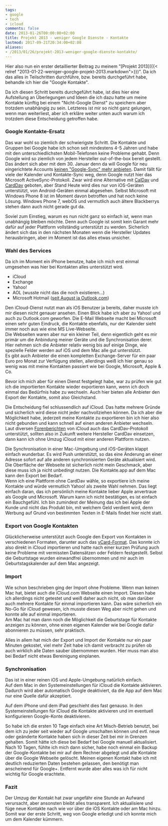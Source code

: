```yaml
---
tags:
- google
- tech
- icloud
comments: false
date: 2013-01-26T00:00:00+02:00
title: Projekt 2013 - weniger Google Dienste - Kontakte
lastmod: 2017-09-21T20:34:00+02:00
aliases:
- /2013/01/26/projekt-2013-weniger-google-dienste-kontakte/
---
```


Hier also nun ein erster detaillierter Beitrag zu meinem "[Projekt 2013]({{< relref "2013-01-22-weniger-google-projekt-2013.markdown">}})". Da ich das alles in Teilschritten durchführe, bzw. bereits durchgeführt habe, behandle ich hier die "Google Kontakte".

Da ich diesen Schritt bereits durchgeführt habe, ist dies hier eine Aufstellung an Überlegungen und Ideen die ich dazu hatte um meine Kontakte künftig bei einem "Nicht-Google Dienst" zu speichern aber trotzdem unabhängig zu sein. Letzteres ist mir so nicht ganz gelungen, wenn man weiterliest, aber ich erkläre weiter unten auch warum ich trotzdem diese Entscheidung getroffen habe.

### Google Kontakte-Ersatz
Das war wohl so ziemlich der schwierigste Schritt. Die Kontakte und Gruppen bei Google habe ich schon seit mindestens 4-5 Jahren und habe mit den unterschiedlichsten Mobil-Telefonen keine Probleme gehabt. Denn Google wird so ziemlich von jedem Hersteller out-of-the-box bereit gestellt.  
Das ändert sich aber mit dem 30. Januar denn da will Google für neu eingerichtete Accounts [keinen "Google-Sync" mehr anbieten](http://www.areamobile.de/news/23119-google-activesync-fuer-googlemail-wird-abgeschaltet). Damit fällt für viele der Kalender und Kontakte-Sync weg, denn Google nutzt hier das Microsoft ActiveSync-Protokoll. Zwar wird eine Alternative mit [CalDav](https://de.wikipedia.org/wiki/CalDAV) und [CardDav](https://de.wikipedia.org/wiki/CardDAV) geboten, aber Stand Heute wird dies nur von iOS-Geräten unterstützt, von Android-Geräten einmal abgesehen. Selbst Microsoft mit Windows Phone 8 ist im Moment davon betroffen und hat noch keine Lösung. Windows Phone 7, webOS und  vermutlich auch ältere Blackberrys stehen dann auch nicht gerade gut da.

Soviel zum Einstieg, warum es nun nicht ganz so einfach ist, wenn man unabhängig bleiben möchte. Denn auch Google ist somit kein Garant mehr dafür auf jeder Plattform vollständig unterstützt zu werden. Sicherlich ändert sich das in den nächsten Monaten wenn die Hersteller Updates herausbringen, aber im Moment ist das alles etwas unsicher.

### Wahl des Services
Da ich im Moment ein iPhone benutze, habe ich mich erst einmal umgesehen was hier bei Kontakten alles unterstützt wird.

* iCloud
* Exchange
* Yahoo!
* AOL (wusste nicht das die noch existieren...)
* Microsoft Hotmail ([seit August ja Outlook.com](http://www.heise.de/newsticker/meldung/Microsoft-erneuert-Webmail-Dienst-Aus-Hotmail-wird-Outlook-1656800.html "Microsoft erneuert Webmail-Dienst: Aus Hotmail wird Outlook | heise ..."))

Den iCloud-Dienst nutzt man als iOS Benutzer ja bereits, daher musste ich mir diesen nicht genauer ansehen. Einen Blick habe ich aber zu Yahoo! und auch zu Outlook.com geworfen. Die E-Mail Webseite macht bei Microsoft einen sehr guten Eindruck, die Kontakte ebenfalls, nur der Kalender sieht immer noch aus wie eine MS Live-Webseite.  
Die Webseiten waren aber nur ein kleiner Teil, denn eigentlich geht es mir primär um die Anbindung meiner Geräte und die Synchronisation derer.  
Hier nehmen sich die Anbieter relativ wenig bis auf einige Dinge, wie spezielle Felder werden auf iOS und dem Mac alle gut unterstützt.  
Es gibt auch Anbieter die einen kompletten Exchange-Server für ein paar Euro pro Monat zur Verfügung stellen, allerdings weiß ich hier genau so wenig was mit meine Kontakten passiert wie bei Google, Microsoft, Apple & Co.

Bevor ich mich aber für einen Dienst festgelegt habe, war zu prüfen wie gut ich die importierten Kontakte wieder exportieren kann, wenn ich doch einmal das Bedürfnis habe zu wechseln. Auch hier bieten alle Anbieter den Export der Kontakte, somit also Gleichstand.

Die Entscheidung fiel schlussendlich auf iCloud. Das hatte mehrere Gründe und sicherlich wird diese nicht jeder nachvollziehen können. Da ich aber die Möglichkeit habe, jederzeit meine Kontakte zu exportieren bin ich hier also nicht gebunden und kann schnell auf einen anderen Anbieter wechseln.  
Laut diversen [Forenberichten](http://www.mactechnews.de/forum/thread/Wie-ICloud-Kalender-auch-iOS-4-Usern-zur-Verfugung-stellen-302859.html "Wie ICloud Kalender auch iOS 4 Usern zur Verfügung stellen ...") von iCloud auch das CardDav-Protokoll unterstützt, sollten also in Zukunft weitere Hersteller CardDav einsetzen, dann kann ich ohne Umzug iCloud mit einer anderen Plattform nutzen.

Die Synchronisation in einer Mac-Umgebung und iOS-Geräten klappt einfach wunderbar. Es wird Push unterstützt, so das eine Änderung an einer Adresse sofort auf alle anderen synchronisierten Geräte aktualisiert wird. Die Oberfläche der Webseite ist sicherlich nicht mein Geschmack, aber diese muss ich ja nicht unbedingt nutzen. Die Kontakte.app auf dem Mac kann den Export bei Bedarf.  
Wenn ich eine Plattform ohne CardDav wähle, so exportiere ich meine Kontakte und würde vermutlich Yahoo! als zweite Wahl nehmen. Das liegt einfach daran, das ich persönlich meine Kontakte lieber Apple anvertraue als Google und Microsoft. Warum kann ich nicht bestätigen, es ist einfach ein Bauchgefühl. Ich bin zumindest der Meinung das ich bei Apple der Kunde und nicht das Produkt bin, mit welchem Geld verdient wird, denn Werbung auf Grund von bestimmten Texten in E-Mails findet hier nicht statt.

### Export von Google Kontakten
Glücklicherweise unterstützt auch Google den Export von Kontakten in verschiedenen Formaten, darunter auch das [vCard-Format](http://de.wikipedia.org/wiki/VCard "vCard – Wikipedia"). Das konnte ich also direkt in iCloud importieren und hatte nach einer kurzen Prüfung auch keine Probleme mit vermissten Datensätzen oder Feldern festgestellt. Selbst die Geburtstage wurden einwandfrei übernommen und mir auch im Geburtstagskalender auf dem Mac angezeigt.

### Import
Wie schon beschrieben ging der Import ohne Probleme. Wenn man keinen Mac hat, bietet auch die iCloud.com Webseite einen Import. Diesen habe ich allerdings nicht getestet und weiß daher auch nicht, ob man darüber auch mehrere Kontakte für einmal importieren kann. Das wäre sicherlich ein No-Go für iCloud gewesen, ich musste diesen Weg aber nicht gehen und konnte alle auf einmal importieren.  
Am Mac hat man dann noch die Möglichkeit die Geburtstage für Kontakte anzeigen zu können, ohne einen eigenen Kalender wie bei Google dafür abonnieren zu müssen, sehr praktisch.

Alles in allem hat mich der Export und Import der Kontakte nur ein paar Minuten gekostet, viel mehr Zeit habe ich damit verbracht zu prüfen ob auch wirklich alle Daten sauber übernommen wurden. Hier muss man also bei Bedarf nicht etwas Bereinigung einplanen.

### Synchronisation
Das ist in einer reinen iOS und Apple-Umgebung natürlich einfach.  
Auf dem Mac in den Systemeinstellungen für iCloud die Kontakte aktivieren. Dadurch wird aber automatisch Google deaktiviert, da die App auf dem Mac nur eine Quelle dafür akzeptiert.

Auf dem iPhone und dem iPad geschieht dies fast genauso. In den Systemeinstellungen für iCloud die Kontakte aktivieren und im eventuell konfigurieren Google-Konte deaktivieren.

So habe ich die ersten 10 Tage einfach eine Art Misch-Betrieb benutzt, bei dem ich zu jeder seit wieder auf Google umschalten können und evtl. neue oder geänderte Kontakte haben sich in dieser Zeit bei mir in Grenzen gehalten. Somit hätte ich diese bei Bedarf bei Google manuell aktualisiert.  
Nach 10 Tagen, fühlte ich mich dann sicher, habe noch einmal ein Backup der Google-Kontakte bei mir auf dem Rechner abgelegt und alle Kontakte über die Google Webseite gelöscht. Meinen eigenen Kontakt habe ich mit deutlich reduzierten Daten bestehen gelassen, den benötigt man anscheinend für Google+. Entfernt wurde aber alles was ich für nicht wichtig für Google erachtete.

### Fazit
Der Umzug der Kontakt hat zwar ungefähr eine Stunde an Aufwand verursacht, aber ansonsten bleibt alles transparent. Ich aktualisiere und füge neue Kontakte nach wie vor über die iOS Kontakte oder am Mac hinzu. Somit war der erste Schritt, weg von Google erledigt und ich konnte mich um dem Kalender kümmern.
